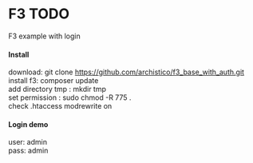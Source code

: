 # F3 TODO 
F3 example with login   

#### Install
download: git clone https://github.com/archistico/f3_base_with_auth.git  
install f3: composer update  
add directory tmp : mkdir tmp  
set permission : sudo chmod -R 775 .  
check .htaccess modrewrite on  

#### Login demo
user: admin  
pass: admin  

